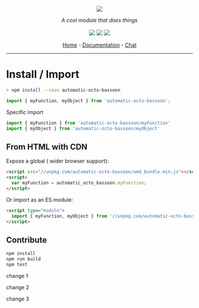 <p align="center">
    <img src="https://user-images.githubusercontent.com/6702424/80216211-00ef5280-863e-11ea-81de-59f3a3d4b8e4.png">  
</p>
<p align="center">
    <i>A cool module that does things</i>
    <br>
    <br>
    <img src="https://github.com/cahuzacf/automatic-octo-bassoon/workflows/ci/badge.svg">
    <img src="https://img.shields.io/bundlephobia/minzip/automatic-octo-bassoon">
    <img src="https://img.shields.io/npm/dw/automatic-octo-bassoon">
</p>
<p align="center">
  <a href="https://github.com/cahuzacf/automatic-octo-bassoon">Home</a>
  -
  <a href="https://github.com/cahuzacf/automatic-octo-bassoon">Documentation</a>
  -
  <a href="https://gitter.im/automatic-octo-bassoon/">Chat</a>
</p>

---

# Install / Import

```bash
> npm install --save automatic-octo-bassoon
```
```typescript
import { myFunction, myObject } from 'automatic-octo-bassoon'; 
```

Specific import

```typescript
import { myFunction } from 'automatic-octo-bassoon/myFunction'
import { myObject } from 'automatic-octo-bassoon/myObject'
```

## From HTML with CDN

Expose a global ( wider browser support):  

```html
<script src="//unpkg.com/automatic-octo-bassoon/umd_bundle.min.js"></script>
<script>
  var myFunction = automatic_octo_bassoon.myFunction;
</script>
```

Or import as an ES module:  

```html
<script type="module">
  import { myFunction, myObject } from '//unpkg.com/automatic-octo-bassoon/zz_esm/index.js';
</script>
```

## Contribute

```bash
npm install
npm run build
npm test
```
change 1

change 2

change 3
